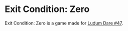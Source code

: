 Exit Condition: Zero
====================

Exit Condition: Zero is a game made for [Ludum Dare #47](https://ldjam.com/events/ludum-dare/47).
